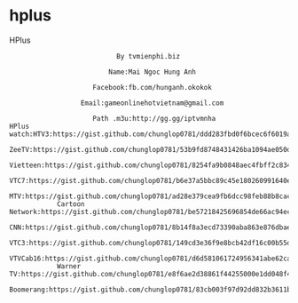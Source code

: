 # hplus
HPlus

                               By tvmienphi.biz

                             Name:Mai Ngoc Hung Anh

                         Facebook:fb.com/hunganh.okokok

                      Email:gameonlinehotvietnam@gmail.com
                      
                         Path .m3u:http://gg.gg/iptvmnha
    HPlus watch:HTV3:https://gist.github.com/chunglop0781/ddd283fbd0f6bcec6f6019a41ee33365
                ZeeTV:https://gist.github.com/chunglop0781/53b9fd8748431426ba1094ae050d0214
                Vietteen:https://gist.github.com/chunglop0781/8254fa9b0848aec4fbff2c834dcffe83
                VTC7:https://gist.github.com/chunglop0781/b6e37a5bbc89c45e180260991640e28a
                MTV:https://gist.github.com/chunglop0781/ad28e379cea9fb6dcc98feb88b8caca7
                Cartoon Network:https://gist.github.com/chunglop0781/be57218425696854de66ac94ec8ce58c
                CNN:https://gist.github.com/chunglop0781/8b14f8a3ecd73390aba863e876dbaed3
                VTC3:https://gist.github.com/chunglop0781/149cd3e36f9e8bcb42df16c00b55d8e1
                VTVCab16:https://gist.github.com/chunglop0781/d6d581061724956341abe62caf6dd9f9
                Warner TV:https://gist.github.com/chunglop0781/e8f6ae2d38861f44255000e1dd048f4c
                Boomerang:https://gist.github.com/chunglop0781/83cb003f97d92dd832b3611bd24b0e50
                         
